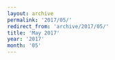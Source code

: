 ```yaml
---
layout: archive
permalink: '2017/05/'
redirect_from: 'archive/2017/05/'
title: 'May 2017'
year: '2017'
month: '05'
---
```

